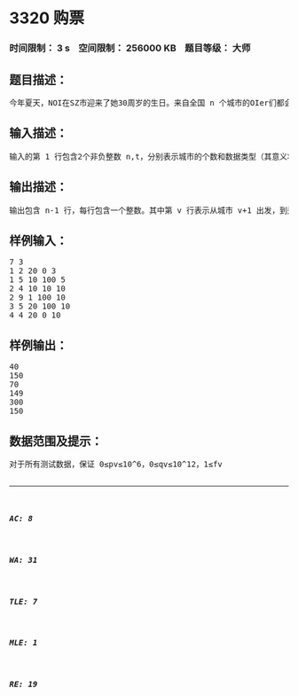# 3320 购票   
### 时间限制： 3 s&nbsp;&nbsp;&nbsp;&nbsp;空间限制： 256000 KB&nbsp;&nbsp;&nbsp;&nbsp;题目等级： 大师  
## 题目描述：  

<pre>
今年夏天，NOI在SZ市迎来了她30周岁的生日。来自全国 n 个城市的OIer们都会从各地出发，到SZ市参加这次盛会。 全国的城市构成了一棵以SZ市为根的有根树，每个城市与它的父亲用道路连接。为了方便起见，我们将全国的n个城市用 1 到 n 的整数编号。其中SZ市的编号为 1。对于除SZ市之外的任意一个城市 v，我们给出了它在这棵树上的父亲城市 fv 以及到父亲城市道路的长度 sv。从城市 v 前往SZ市的方法为：选择城市 v 的一个祖先 a，支付购票的费用，乘坐交通工具到达 a。再选择城市 a 的一个祖先 b，支付费用并到达 b。以此类推，直至到达SZ市。对于任意一个城市 v，我们会给出一个交通工具的距离限制 lv。对于城市 v 的祖先 a，只有当它们之间所有道路的总长度不超过 lv 时，从城市 v 才可以通过一次购票到达城市 a，否则不能通过一次购票到达。对于每个城市 v，我们还会给出两个非负整数 pv,qv 作为票价参数。若城市 v 到城市 a 所有道路的总长度为 d，那么从城市 v 到城市 a 购买的票价为 dpv+qv。每个城市的OIer都希望自己到达SZ市时，用于购票的总资金最少。你的任务就是，告诉每个城市的OIer他们所花的最少资金是多少。
</pre>
  
  
## 输入描述：  

<pre>
输入的第 1 行包含2个非负整数 n,t，分别表示城市的个数和数据类型（其意义将在后面提到）。 输入文件的第 2 到 n 行，每行描述一个除SZ之外的城市。其中第 v 行包含 5 个非负整数 f_v,s_v,p_v,q_v,l_v，分别表示城市 v 的父亲城市，它到父亲城市道路的长度，票价的两个参数和距离限制。 请注意：输入不包含编号为 1 的SZ市，第 2 行到第 n 行分别描述的是城市 2 到城市 n。
</pre>
  
  
## 输出描述：  

<pre>
输出包含 n-1 行，每行包含一个整数。其中第 v 行表示从城市 v+1 出发，到达SZ市最少的购票费用。 同样请注意：输出不包含编号为 1 的SZ市。
</pre>
  
  
## 样例输入：  

<pre>
7 3   
1 2 20 0 3   
1 5 10 100 5   
2 4 10 10 10   
2 9 1 100 10   
3 5 20 100 10   
4 4 20 0 10 
</pre>
  
  
## 样例输出：  

<pre>
40   
150   
70   
149   
300   
150
</pre>
  
  
## 数据范围及提示：  

<pre>
对于所有测试数据，保证 0≤pv≤10^6，0≤qv≤10^12，1≤fv<v；保证 0<sv≤lv≤2×10^11，且任意城市到SZ市的总路程长度不超过 2×10^11。  
输入的 t 表示数据类型，0≤t<4，其中：  
当 t=0 或 2 时，对输入的所有城市 v，都有 fv=v-1，即所有城市构成一个以SZ市为终点的链；  
当 t=0 或 1 时，对输入的所有城市 v，都有 lv=2×10^11，即没有移动的距离限制，每个城市都能到达它的所有祖先；  
当 t=3 时，数据没有特殊性质。
</pre>
  
  
***  

##### AC: 8  
##### WA: 31  
##### TLE: 7  
##### MLE: 1  
##### RE: 19  
